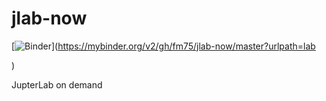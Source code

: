 # jlab-now

[![Binder](https://mybinder.org/badge_logo.svg)](https://mybinder.org/v2/gh/fm75/jlab-now/master?urlpath=lab

)

JupterLab on demand
